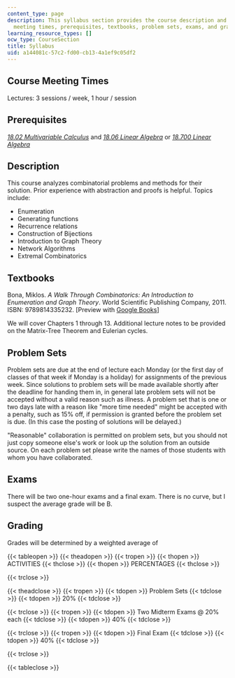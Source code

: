 ```yaml
---
content_type: page
description: This syllabus section provides the course description and information
  meeting times, prerequisites, textbooks, problem sets, exams, and grading.
learning_resource_types: []
ocw_type: CourseSection
title: Syllabus
uid: a144081c-57c2-fd00-cb13-4a1ef9c05df2
---
```


Course Meeting Times
--------------------

Lectures: 3 sessions / week, 1 hour / session

Prerequisites
-------------

[_18.02 Multivariable Calculus_](/courses/18-02sc-multivariable-calculus-fall-2010) and [_18.06 Linear Algebra_](/courses/18-06sc-linear-algebra-fall-2011) or [_18.700 Linear Algebra_](/courses/18-700-linear-algebra-fall-2013)

Description
-----------

This course analyzes combinatorial problems and methods for their solution. Prior experience with abstraction and proofs is helpful. Topics include:

*   Enumeration
*   Generating functions
*   Recurrence relations
*   Construction of Bijections
*   Introduction to Graph Theory
*   Network Algorithms
*   Extremal Combinatorics

Textbooks
---------

Bona, Miklos. _A Walk Through Combinatorics: An Introduction to Enumeration and Graph Theory_. World Scientific Publishing Company, 2011. ISBN: 9789814335232. \[Preview with [Google Books](http://books.google.com/books?id=TzJ2L9ZmlQUC&pg=PAfrontcover)\]

We will cover Chapters 1 through 13. Additional lecture notes to be provided on the Matrix-Tree Theorem and Eulerian cycles.

Problem Sets
------------

Problem sets are due at the end of lecture each Monday (or the first day of classes of that week if Monday is a holiday) for assignments of the previous week. Since solutions to problem sets will be made available shortly after the deadline for handing them in, in general late problem sets will not be accepted without a valid reason such as illness. A problem set that is one or two days late with a reason like "more time needed" might be accepted with a penalty, such as 15% off, if permission is granted before the problem set is due. (In this case the posting of solutions will be delayed.)

"Reasonable" collaboration is permitted on problem sets, but you should not just copy someone else's work or look up the solution from an outside source. On each problem set please write the names of those students with whom you have collaborated.

Exams
-----

There will be two one-hour exams and a final exam. There is no curve, but I suspect the average grade will be B.

Grading
-------

Grades will be determined by a weighted average of

{{< tableopen >}}
{{< theadopen >}}
{{< tropen >}}
{{< thopen >}}
ACTIVITIES
{{< thclose >}}
{{< thopen >}}
PERCENTAGES
{{< thclose >}}

{{< trclose >}}

{{< theadclose >}}
{{< tropen >}}
{{< tdopen >}}
Problem Sets
{{< tdclose >}}
{{< tdopen >}}
20%
{{< tdclose >}}

{{< trclose >}}
{{< tropen >}}
{{< tdopen >}}
Two Midterm Exams @ 20% each
{{< tdclose >}}
{{< tdopen >}}
40%
{{< tdclose >}}

{{< trclose >}}
{{< tropen >}}
{{< tdopen >}}
Final Exam
{{< tdclose >}}
{{< tdopen >}}
40%
{{< tdclose >}}

{{< trclose >}}

{{< tableclose >}}
